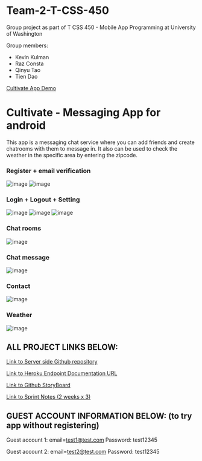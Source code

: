 # Team-2-T-CSS-450
Group project as part of T CSS 450 - Mobile App Programming at University of Washington

Group members:
* Kevin Kulman
* Raz Consta
* Qinyu Tao
* Tien Dao

[Cultivate App Demo] 

[Cultivate App Demo]: https://www.youtube.com/watch?v=6feByqgfMb4

# Cultivate - Messaging App for android

This app is a messaging chat service where you can add friends and create chatrooms with them to message in. It also can be used to check the weather in the specific area by entering the zipcode. 

### Register + email verification

![image](https://user-images.githubusercontent.com/103536826/214118940-d1c63441-a6b6-43dd-b27d-4152f14ec996.png)
![image](https://user-images.githubusercontent.com/103536826/214119564-3357b208-c2a7-49e4-a4d7-411d4b36fa6b.png)

### Login + Logout + Setting

![image](https://user-images.githubusercontent.com/103536826/214120934-24324029-c9f3-46a9-95c1-c5a23689c788.png)
![image](https://user-images.githubusercontent.com/103536826/214120689-934baabc-4484-40a2-bcc2-f236f977d47f.png)
![image](https://user-images.githubusercontent.com/103536826/214120776-eca8b0b6-2cbf-4d06-96e6-0d585c284abf.png)

### Chat rooms

![image](https://user-images.githubusercontent.com/103536826/214120450-94b15de3-2323-43f3-90f9-bb5c8d1c30d1.png)

### Chat message

![image](https://user-images.githubusercontent.com/103536826/214121939-c708613e-cf40-45e7-83e1-aaf184a7aa42.png)

### Contact

![image](https://user-images.githubusercontent.com/103536826/214121226-dc6cb074-51cd-484f-a6d4-843a12d6e2a3.png)

### Weather

![image](https://user-images.githubusercontent.com/103536826/214121811-b56c99f1-cc48-4196-9cee-86298e6b0c11.png)

## ALL PROJECT LINKS BELOW:

[Link to Server side Github repository]

[Link to Server side Github repository]: https://github.com/RazConsta/cultivate-app-web-service


[Link to Heroku Endpoint Documentation URL]

[Link to Heroku Endpoint Documentation URL]: https://cultivate-app-web-service.herokuapp.com/doc/

[Link to Github StoryBoard]

[Link to Github StoryBoard]: https://github.com/users/RazConsta/projects/2

[Link to Sprint Notes (2 weeks x 3)]

[Link to Sprint Notes (2 weeks x 3)]: https://drive.google.com/drive/u/1/folders/1DqfkYj6MUo2lnHOLxheSVilrFlgXwF-A

## GUEST ACCOUNT INFORMATION BELOW: (to try app without registering)

Guest account 1: email=test1@test.com Password: test12345

Guest account 2: email=test2@test.com Password: test12345
